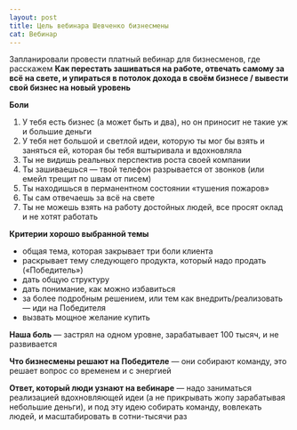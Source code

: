 ```yaml
---
layout: post
title: Цель вебинара Шевченко бизнесмены
cat: Вебинар
---
```


Запланировали провести платный вебинар для бизнесменов, где расскажем **Как перестать зашиваться на работе, отвечать самому за всё на свете, и упираться в потолок дохода в своём бизнесе / вывести свой бизнес на новый уровень**

**Боли**

1. У тебя есть бизнес (а может быть и два), но он приносит не такие уж и большие деньги
2. У тебя нет большой и светлой идеи, которую ты мог бы взять и заняться ей, которая бы тебя вштыривала и вдохновляла
3. Ты не видишь реальных перспектив роста своей компании
4. Ты зашиваешься — твой телефон разрывается от звонков (или емейл трещит по швам от писем)
5. Ты находишься в перманентном состоянии «тушения пожаров»
6. Ты сам отвечаешь за всё на свете
7. Ты не можешь взять на работу достойных людей, все просят оклад и не хотят работать

**Критерии хорошо выбранной темы**

- общая тема, которая закрывает три боли клиента
- раскрывает тему следующего продукта, который надо продать («Победитель»)
- дать общую структуру
- дать понимание, как можно избавиться
- за более подробным решением, или тем как внедрить/реализовать — иди на Победителя
- вызвать мощное желание купить

**Наша боль** — застрял на одном уровне, зарабатывает 100 тысяч, и не развивается

**Что бизнесмены решают на Победителе** — они собирают команду, это решает вопрос со временем и с энергией

**Ответ, который люди узнают на вебинаре** — надо заниматься реализацией вдохновляющей идеи (а не прикрывать жопу зарабатывая небольшие деньги), и под эту идею собирать команду, вовлекать людей, и масштабировать в сотни-тысячи раз